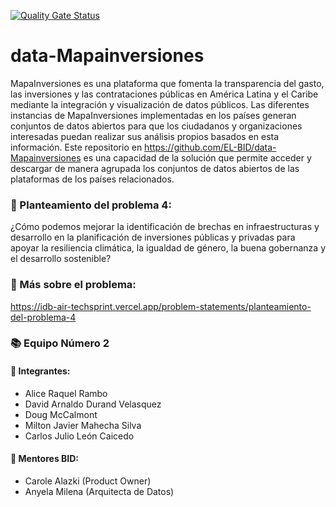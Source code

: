 [![Quality Gate Status](https://sonarcloud.io/api/project_badges/measure?project=EL-BID_data-repository-Mapainversiones&metric=alert_status)](https://sonarcloud.io/summary/new_code?id=EL-BID_data-repository-Mapainversiones)

# data-Mapainversiones
MapaInversiones es una plataforma que fomenta la transparencia del gasto, las inversiones y las contrataciones públicas en América Latina y el Caribe mediante la integración y visualización de datos públicos. Las diferentes instancias de MapaInversiones implementadas en los países generan conjuntos de datos abiertos para que los ciudadanos y organizaciones interesadas puedan realizar sus análisis propios basados en esta información. Este repositorio en https://github.com/EL-BID/data-Mapainversiones es una capacidad de la solución que permite acceder y descargar de manera agrupada los conjuntos de datos abiertos de las plataformas de los países relacionados.

### 📑 Planteamiento del problema 4: 

¿Cómo podemos mejorar la identificación de brechas en infraestructuras y desarrollo en la planificación de inversiones públicas y privadas para apoyar la resiliencia climática, la igualdad de género, la buena gobernanza y el desarrollo sostenible?

### 📘 Más sobre el problema: 
https://idb-air-techsprint.vercel.app/problem-statements/planteamiento-del-problema-4

### 📚 Equipo Número 2

#### 🧑 Integrantes:

- Alice Raquel Rambo
- David Arnaldo Durand Velasquez
- Doug McCalmont
- Milton Javier Mahecha Silva
- Carlos Julio León Caicedo

#### 👩 Mentores BID:

- Carole Alazki (Product Owner)
- Anyela Milena (Arquitecta de Datos)
